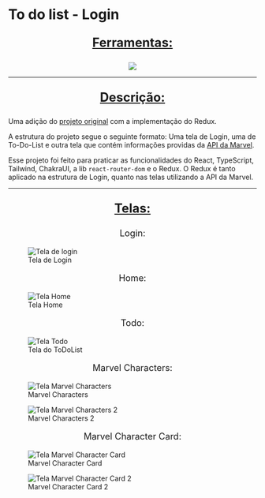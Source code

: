 # To do list - Login

<div align=center>
  <p style='font-size: 25px; text-decoration: underline; font-weight: bold'>Ferramentas:</p>
  <a href="https://github.com/Joao-Vtr-Oliveira/todo-list-login">
    <img src="https://skillicons.dev/icons?i=ts,react,tailwind,redux" />
  </a>
</div>

---

<p align="center" style='font-size: 25px; text-decoration: underline; font-weight: bold'>Descrição:</p>

Uma adição do [projeto original](https://github.com/Joao-Vtr-Oliveira/ToDoList-Login-MarvelApi-Context) com a implementação do Redux.

A estrutura do projeto segue o seguinte formato: Uma tela de Login, uma de To-Do-List e outra tela que contém informações providas da [API da Marvel](https://developer.marvel.com/).

Esse projeto foi feito para praticar as funcionalidades do React, TypeScript, Tailwind, ChakraUI, a lib `react-router-dom` e o Redux.
O Redux é tanto aplicado na estrutura de Login, quanto nas telas utilizando a API da Marvel.


---

<p align="center" style='font-size: 25px; text-decoration: underline; font-weight: bold'>Telas:</p>


<p align="center" style='font-size: 18px; text-decoration: font-weight: bold'>Login:</p>

<figure>
  <img src='https://github.com/Joao-Vtr-Oliveira/todo-list-login/assets/114768964/c0fc758b-dda7-479a-9134-2602f0a202a7' alt='Tela de login'>
  <figcaption>Tela de Login</figcaption>
</figure>

<p align="center" style='font-size: 18px; text-decoration: font-weight: bold'>Home:</p>

<figure>
  <img src='https://github.com/Joao-Vtr-Oliveira/todo-list-login/assets/114768964/f5840b9b-b8b7-43d3-a6f8-acd4cd6204cd' alt='Tela Home'>
  <figcaption>Tela Home</figcaption>
</figure>


<p align="center" style='font-size: 18px; text-decoration: font-weight: bold'>Todo:</p>

<figure>
  <img src='https://github.com/Joao-Vtr-Oliveira/todo-list-login/assets/114768964/b71936ca-04e4-4f15-8316-4dae6f78fbc3' alt='Tela Todo'>
  <figcaption>Tela do ToDoList</figcaption>
</figure>


<p align="center" style='font-size: 18px; text-decoration: font-weight: bold'>Marvel Characters:</p>

<figure>
  <img src='https://github.com/Joao-Vtr-Oliveira/todo-list-login/assets/114768964/4fb59733-8660-4f50-b05f-d41716017902' alt='Tela Marvel Characters'>
  <figcaption>Marvel Characters</figcaption>
</figure>
<figure>
  <img src='https://github.com/Joao-Vtr-Oliveira/todo-list-login/assets/114768964/087e2a9e-1098-4639-830e-e82f71f6a898' alt='Tela Marvel Characters 2'>
  <figcaption>Marvel Characters 2</figcaption>
</figure>


<p align="center" style='font-size: 18px; text-decoration: font-weight: bold'>Marvel Character Card:</p>

<figure>
  <img src='https://github.com/Joao-Vtr-Oliveira/todo-list-login/assets/114768964/b88958dc-dcd0-4a37-87d2-071781a44ca9' alt='Tela Marvel Character Card'>
  <figcaption>Marvel Character Card</figcaption>
</figure>
<figure>
  <img src='https://github.com/Joao-Vtr-Oliveira/todo-list-login/assets/114768964/4c2f4c94-7f96-4a42-bfbb-4adcb141926a' alt='Tela Marvel Character Card 2'>
  <figcaption>Marvel Character Card 2</figcaption>
</figure>
